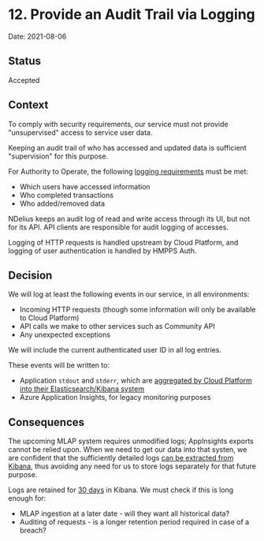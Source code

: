 # 12. Provide an Audit Trail via Logging

Date: 2021-08-06

## Status

Accepted

## Context

To comply with security requirements, our service must not provide "unsupervised" access to
service user data.

Keeping an audit trail of who has accessed and updated data is sufficient "supervision" for
this purpose.

For Authority to Operate, the following [logging requirements](https://dsdmoj.atlassian.net/wiki/spaces/NDSS/pages/3053519229/Logging+Audit) must be met:

* Which users have accessed information
* Who completed transactions
* Who added/removed data

NDelius keeps an audit log of read and write access through its UI, but not for its API. API
clients are responsible for audit logging of accesses.

Logging of HTTP requests is handled upstream by Cloud Platform, and logging of user authentication
is handled by HMPPS Auth.

## Decision

We will log at least the following events in our service, in all environments:

* Incoming HTTP requests (though some information will only be available to Cloud Platform)
* API calls we make to other services such as Community API
* Any unexpected exceptions

We will include the current authenticated user ID in all log entries.

These events will be written to:

* Application `stdout` and `stderr`, which are [aggregated by Cloud Platform into their Elasticsearch/Kibana system](https://user-guide.cloud-platform.service.justice.gov.uk/documentation/logging-an-app/log-collection-and-storage.html#application-log-collection-and-storage)
* Azure Application Insights, for legacy monitoring purposes

## Consequences

The upcoming MLAP system requires unmodified logs; AppInsights exports cannot be relied upon. When
we need to get our data into that systen, we are confident that the sufficiently detailed logs
[can be extracted from Kibana](https://user-guide.cloud-platform.service.justice.gov.uk/documentation/logging-an-app/access-logs.html#accessing-application-log-data), thus avoiding any need for us to store logs separately for that future purpose.

Logs are retained for [30 days](https://user-guide.cloud-platform.service.justice.gov.uk/documentation/logging-an-app/log-collection-and-storage.html#application-log-collection-and-storage) in Kibana. We must check if this is long enough for:

* MLAP ingestion at a later date - will they want all historical data?
* Auditing of requests - is a longer retention period required in case of a breach?
